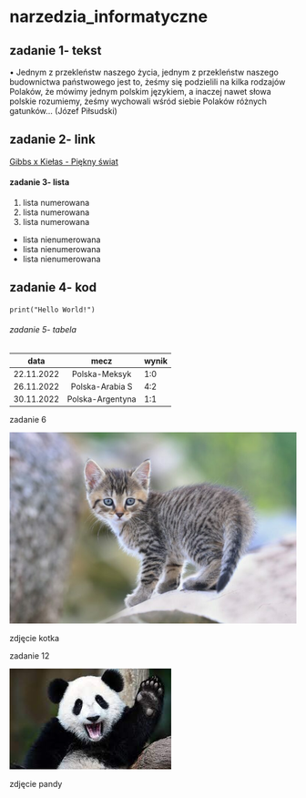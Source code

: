 # narzedzia_informatyczne
## zadanie 1- tekst
• Jednym z przekleństw naszego życia, jednym z przekleństw naszego budownictwa państwowego jest to, żeśmy się podzielili na kilka rodzajów Polaków, że mówimy jednym polskim językiem, a inaczej nawet słowa polskie rozumiemy, żeśmy wychowali wśród siebie Polaków różnych gatunków… (Józef Piłsudski)
## zadanie 2- link
[Gibbs x Kiełas - Piękny świat](https://www.youtube.com/watch?v=bH28HGZ1SMI&ab_channel=DOPEHOUSERECORDS)
#### zadanie 3- lista
1. lista numerowana
1. lista numerowana
1. lista numerowana

- lista nienumerowana
- lista nienumerowana
- lista nienumerowana
## zadanie 4- kod
`````P
print("Hello World!")
`````
###### zadanie 5- tabela
|data      |mecz            |wynik  |
|----------|:--------------:|-------|
|22.11.2022|Polska-Meksyk   |1:0    |
|26.11.2022|Polska-Arabia S |4:2    |
|30.11.2022|Polska-Argentyna|1:1    |
<!-- Stworzyłem Readme, ten komentarz się nie wyświetli -->

zadanie 6

![fotografia kota](animals/cat.jpg)



zdjęcie kotka 

zadanie 12


![fotografia pandy](animals/panda.jpg)

zdjęcie pandy

